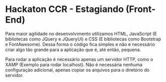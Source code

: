 # Hackaton CCR - Estagiando (Front-End)

Para maior agilidade no desenvolvimento utilizamos HTML, JavaScript (E bibliotecas como JQuery e JQueryUI) e CSS (E bibliotecas como Bootstrap e FontAwesome).
Dessa forma o código fica simples e não é necessário criar algo tão grande para a aplicação que é, até então, pequena.

Para rodar a aplicação é necessário apenas um servidor HTTP, como o  XAMP (Exemplo para rodar localhost). Não é necessária nenhuma configuração adicional, apenas copiar os arquivos para o diretório do servidor.